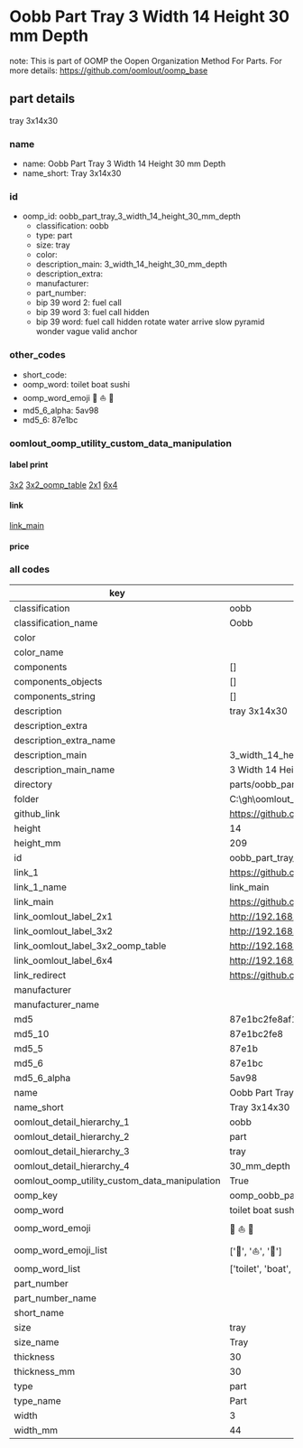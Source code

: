 # Oobb Part Tray 3 Width 14 Height 30 mm Depth  

note: This is part of OOMP the Oopen Organization Method For Parts. For more details: https://github.com/oomlout/oomp_base

##  part details
  



tray 3x14x30



### name
* name: Oobb Part Tray 3 Width 14 Height 30 mm Depth
* name_short: Tray 3x14x30 
### id
* oomp_id: oobb_part_tray_3_width_14_height_30_mm_depth
  * classification: oobb
  * type: part
  * size: tray
  * color: 
  * description_main: 3_width_14_height_30_mm_depth
  * description_extra: 
  * manufacturer: 
  * part_number: 
  * bip 39 word 2: fuel call
  * bip 39 word 3: fuel call hidden
  * bip 39 word: fuel call hidden rotate water arrive slow pyramid wonder vague valid anchor

### other_codes
* short_code: 
* oomp_word: toilet boat sushi
* oomp_word_emoji :toilet: :boat: :sushi:
* md5_6_alpha: 5av98
* md5_6: 87e1bc






### oomlout_oomp_utility_custom_data_manipulation
#### label print
[3x2](http://192.168.1.245:1112/?label=oomp%205av98)
[3x2_oomp_table](http://192.168.1.108:1112/?label=oomp%205av98)
[2x1](http://192.168.1.242:1112/?label=oomp%205av98)
[6x4](http://192.168.1.55:1112/?label=oomp%205av98)    

#### link

[link_main](https://github.com/oomlout/oomlout_oobb_version_4_generated_parts/tree/main/navigation_oomp/oobb/part/tray/3_width_14_height_30_mm_depth/part)                              

#### price







### all codes 
| key | value |  
| --- | --- |  
| classification | oobb |  
| classification_name | Oobb |  
| color |  |  
| color_name |  |  
| components | [] |  
| components_objects | [] |  
| components_string | [] |  
| description | tray 3x14x30 |  
| description_extra |  |  
| description_extra_name |  |  
| description_main | 3_width_14_height_30_mm_depth |  
| description_main_name | 3 Width 14 Height 30 mm Depth |  
| directory | parts/oobb_part_tray_3_width_14_height_30_mm_depth |  
| folder | C:\gh\oomlout_oobb_version_4_generated_parts\parts\oobb_part_tray_3_width_14_height_30_mm_depth |  
| github_link | https://github.com/oomlout/oomlout_oomp_part_src/tree/main/parts/oobb_part_tray_3_width_14_height_30_mm_depth |  
| height | 14 |  
| height_mm | 209 |  
| id | oobb_part_tray_3_width_14_height_30_mm_depth |  
| link_1 | https://github.com/oomlout/oomlout_oobb_version_4_generated_parts/tree/main/navigation_oomp/oobb/part/tray/3_width_14_height_30_mm_depth/part |  
| link_1_name | link_main |  
| link_main | https://github.com/oomlout/oomlout_oobb_version_4_generated_parts/tree/main/navigation_oomp/oobb/part/tray/3_width_14_height_30_mm_depth/part |  
| link_oomlout_label_2x1 | http://192.168.1.242:1112/?label=oomp%205av98 |  
| link_oomlout_label_3x2 | http://192.168.1.245:1112/?label=oomp%205av98 |  
| link_oomlout_label_3x2_oomp_table | http://192.168.1.108:1112/?label=oomp%205av98 |  
| link_oomlout_label_6x4 | http://192.168.1.55:1112/?label=oomp%205av98 |  
| link_redirect | https://github.com/oomlout/oomlout_oobb_version_4_generated_parts/tree/main/parts/oobb_tray_03_14_30 |  
| manufacturer |  |  
| manufacturer_name |  |  
| md5 | 87e1bc2fe8af1984327bebc2d6c81aef |  
| md5_10 | 87e1bc2fe8 |  
| md5_5 | 87e1b |  
| md5_6 | 87e1bc |  
| md5_6_alpha | 5av98 |  
| name | Oobb Part Tray 3 Width 14 Height 30 mm Depth |  
| name_short | Tray 3x14x30  |  
| oomlout_detail_hierarchy_1 | oobb |  
| oomlout_detail_hierarchy_2 | part |  
| oomlout_detail_hierarchy_3 | tray |  
| oomlout_detail_hierarchy_4 | 30_mm_depth |  
| oomlout_oomp_utility_custom_data_manipulation | True |  
| oomp_key | oomp_oobb_part_tray_3_width_14_height_30_mm_depth |  
| oomp_word | toilet boat sushi |  
| oomp_word_emoji | :toilet: :boat: :sushi: |  
| oomp_word_emoji_list | [':toilet:', ':boat:', ':sushi:'] |  
| oomp_word_list | ['toilet', 'boat', 'sushi'] |  
| part_number |  |  
| part_number_name |  |  
| short_name |  |  
| size | tray |  
| size_name | Tray |  
| thickness | 30 |  
| thickness_mm | 30 |  
| type | part |  
| type_name | Part |  
| width | 3 |  
| width_mm | 44 |  
